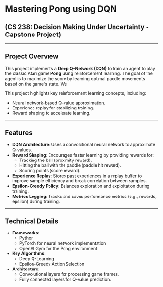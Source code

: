 # Mastering Pong using DQN 
## (CS 238: Decision Making Under Uncertainty - Capstone Project)

---

## Project Overview
This project implements a **Deep Q-Network (DQN)** to train an agent to play the classic Atari game **Pong** using reinforcement learning. The goal of the agent is to maximize the score by learning optimal paddle movements based on the game's state. We

This project highlights key reinforcement learning concepts, including:
- Neural network-based Q-value approximation.
- Experience replay for stabilizing training.
- Reward shaping to accelerate learning.

---

## Features
- **DQN Architecture**: Uses a convolutional neural network to approximate Q-values.
- **Reward Shaping**: Encourages faster learning by providing rewards for:
  - Tracking the ball (proximity reward).
  - Hitting the ball with the paddle (paddle hit reward).
  - Scoring points (score reward).
- **Experience Replay**: Stores past experiences in a replay buffer to improve sample efficiency and break correlation between samples.
- **Epsilon-Greedy Policy**: Balances exploration and exploitation during training.
- **Metrics Logging**: Tracks and saves performance metrics (e.g., rewards, epsilon) during training.

---

## Technical Details
- **Frameworks**: 
  - Python
  - PyTorch for neural network implementation
  - OpenAI Gym for the Pong environment
- **Key Algorithms**:
  - Deep Q-Learning
  - Epsilon-Greedy Action Selection
- **Architecture**:
  - Convolutional layers for processing game frames.
  - Fully connected layers for Q-value prediction.
